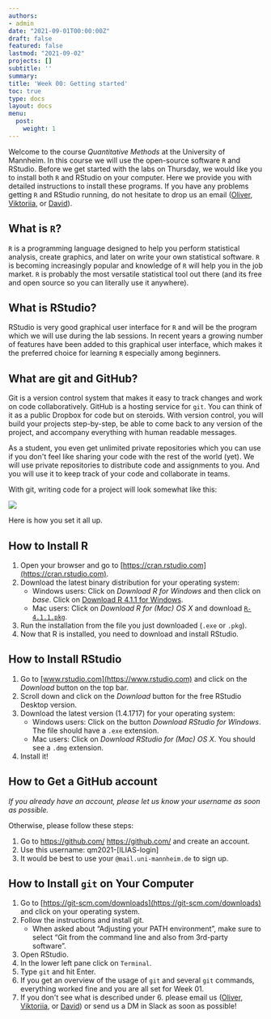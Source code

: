```yaml
---
authors:
- admin
date: "2021-09-01T00:00:00Z"
draft: false
featured: false
lastmod: "2021-09-02"
projects: []
subtitle: ''
summary: 
title: 'Week 00: Getting started'
toc: true
type: docs
layout: docs
menu:
  post:
    weight: 1
---
```


Welcome to the course *Quantitative Methods* at the University of Mannheim. In this course we will use the open-source software `R` and RStudio. Before we get started with the labs on Thursday, we would like you to install both `R` and RStudio on your computer. Here we provide you with detailed instructions to install these programs. If you have any problems getting `R` and RStudio running, do not hesitate to drop us an email ([Oliver](mailto:orittman@uni-mannheim.de), [Viktoriia](mailto:semenova@uni-mannheim.de), or [David](mailto:david.martin.grundmanns@gess.uni-mannheim.de)).


## What is `R`?

`R` is a programming language designed to help you perform statistical analysis, create graphics, and later on write your own statistical software. `R` is becoming increasingly popular and knowledge of `R` will help you in the job market. `R` is probably the most versatile statistical tool out there (and its free and open source so you can literally use it anywhere).

## What is RStudio?

RStudio is very good graphical user interface for `R` and will be the program which we will use during the lab sessions. In recent years a growing number of features have been added to this graphical user interface, which makes it the preferred choice for learning `R` especially among beginners.

## What are git and GitHub?

Git is a version control system that makes it easy to track changes and work on code collaboratively. GitHub is a hosting service for `git`. You can think of it as a public Dropbox for code but on steroids. With version control, you will build your projects step-by-step, be able to come back to any version of the project, and accompany everything with human readable messages. 

As a student, you even get unlimited private repositories which you can use if you don't feel like sharing your code with the rest of the world (yet). We will use private repositories to distribute code and assignments to you. And you will use it to keep track of your code and collaborate in teams. 

With git, writing code for a project will look somewhat like this:

![](/img/lego-steps-commit-messages.png)

Here is how you set it all up.

## How to Install R

1. Open your browser and go to [https://cran.rstudio.com](https://cran.rstudio.com).
2. Download the latest binary distribution for your operating system:
    - <i class="fab fa-windows"></i> Windows users: Click on *Download R for Windows* and then click on *base*. Click on [Download R 4.1.1 for Windows](https://cran.rstudio.com/bin/windows/base/R-4.1.1-win.exe).
    - <i class="fab fa-apple"></i> Mac users: Click on *Download R for (Mac) OS X* and download [`R-4.1.1.pkg`](https://cran.rstudio.com/bin/macosx/base/R-4.1.1.pkg).
3. Run the installation from the file you just downloaded (`.exe` or `.pkg`).
4. Now that R is installed, you need to download and install RStudio.

## How to Install RStudio

1. Go to [www.rstudio.com](https://www.rstudio.com) and click on the *Download* button on the top bar.
2. Scroll down and click on the *Download* button for the free RStudio Desktop version.
3. Download the latest version (1.4.1717) for your operating system:
    - <i class="fab fa-windows"></i> Windows users: Click on the button *Download RStudio for Windows*. The file should have a  <code>.exe</code> extension. 
    - <i class="fab fa-apple"></i> Mac users: Click on *Download RStudio for (Mac) OS X*. You should see a <code>.dmg</code> extension.
4. Install it!    


## How to Get a GitHub account

*If you already have an account, please let us know your username as soon as possible.*

Otherwise, please follow these steps:

1. Go to https://github.com/ <https://github.com/> and create an account.
2. Use this username: qm2021-[ILIAS-login]
3. It would be best to use your `@mail.uni-mannheim.de` to sign up.

## How to Install `git` on Your Computer

1. Go to [https://git-scm.com/downloads](https://git-scm.com/downloads) and click on your operating system.
2. Follow the instructions and install git. 
    - When asked about “Adjusting your PATH environment”, make sure to select “Git from the command line and also from 3rd-party software”.
3. Open RStudio.
4. In the lower left pane click on `Terminal`.
5. Type `git` and hit Enter.
6. If you get an overview of the usage of `git` and several `git` commands, everything worked fine and you are all set for Week 01. 
7. If you don't see what is described under 6. please email us ([Oliver](mailto:orittman@uni-mannheim.de), [Viktoriia](mailto:semenova@uni-mannheim.de), or [David](mailto:david.martin.grundmanns@gess.uni-mannheim.de)) or send us a DM in Slack as soon as possible!





